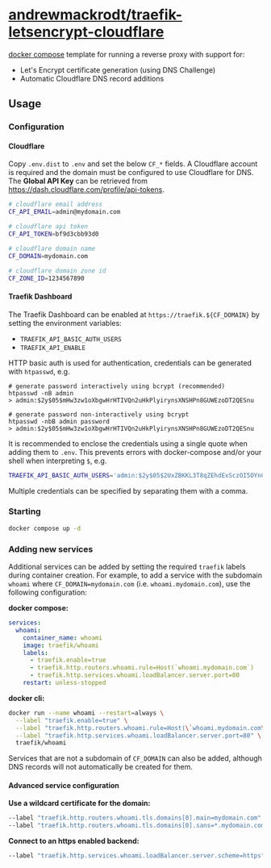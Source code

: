 # [andrewmackrodt/traefik-letsencrypt-cloudflare](https://github.com/andrewmackrodt/traefik-letsencrypt-cloudflare)

[docker compose](https://docs.docker.com/compose/overview/) template for running
a reverse proxy with support for:

- Let's Encrypt certificate generation (using DNS Challenge)
- Automatic Cloudflare DNS record additions

## Usage

### Configuration

#### Cloudflare

Copy `.env.dist` to `.env` and set the below `CF_*` fields. A Cloudflare account
is required and the domain must be configured to use Cloudflare for DNS. The
**Global API Key** can be retrieved from https://dash.cloudflare.com/profile/api-tokens.

```sh
# cloudflare email address
CF_API_EMAIL=admin@mydomain.com

# cloudflare api token
CF_API_TOKEN=bf9d3cbb93d0

# cloudflare domain name
CF_DOMAIN=mydomain.com

# cloudflare domain zone id
CF_ZONE_ID=1234567890
```

#### Traefik Dashboard

The Traefik Dashboard can be enabled at `https://traefik.${CF_DOMAIN}` by
setting the environment variables:

- `TRAEFIK_API_BASIC_AUTH_USERS`
- `TRAEFIK_API_ENABLE`

HTTP basic auth is used for authentication, credentials can be generated with
`htpasswd`, e.g.

```
# generate password interactively using bcrypt (recommended)
htpasswd -nB admin
> admin:$2y$05$mHw3zw1oXbgwHrHTIVQn2uHkPlyirynsXNSHPn8GUWEzoDT2QESnu

# generate password non-interactively using bcrypt
htpasswd -nbB admin password
> admin:$2y$05$mHw3zw1oXbgwHrHTIVQn2uHkPlyirynsXNSHPn8GUWEzoDT2QESnu
```

It is recommended to enclose the credentials using a single quote when adding
them to `.env`. This prevents errors with docker-compose and/or your shell when
interpreting `$`, e.g.

```sh
TRAEFIK_API_BASIC_AUTH_USERS='admin:$2y$05$2UxZBKKL3T8qZEhdExSczOI5OYnCLJj14o3zjJPswMTWmFAhARXNG'
```

Multiple credentials can be specified by separating them with a comma.

### Starting

```sh
docker compose up -d
```

### Adding new services

Additional services can be added by setting the required `traefik` labels during
container creation. For example, to add a service with the subdomain `whoami`
where `CF_DOMAIN=mydomain.com` (i.e. `whoami.mydomain.com`), use the following
configuration:

**docker compose:**

```yml
services:
  whoami:
    container_name: whoami
    image: traefik/whoami
    labels:
      - traefik.enable=true
      - traefik.http.routers.whoami.rule=Host(`whoami.mydomain.com`)
      - traefik.http.services.whoami.loadBalancer.server.port=80
    restart: unless-stopped
```

**docker cli:**

```bash
docker run --name whoami --restart=always \
  --label "traefik.enable=true" \
  --label "traefik.http.routers.whoami.rule=Host(\`whoami.mydomain.com\`)" \
  --label "traefik.http.services.whoami.loadBalancer.server.port=80" \
  traefik/whoami
```

Services that are not a subdomain of `CF_DOMAIN` can also be added, although
DNS records will not automatically be created for them.

#### Advanced service configuration

**Use a wildcard certificate for the domain:**

```sh
--label "traefik.http.routers.whoami.tls.domains[0].main=mydomain.com"
--label "traefik.http.routers.whoami.tls.domains[0].sans=*.mydomain.com"
```

**Connect to an https enabled backend:**

```sh
--label "traefik.http.services.whoami.loadBalancer.server.scheme=https"
```
